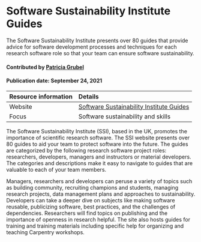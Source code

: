 # Software Sustainability Institute Guides 
<!-- deck text start -->
 
The Software Sustainability Institute presents over 80 guides that provide
advice for software development processes and techniques for each research software role so that your team can ensure software sustainability.

<!-- deck text end --> 

#### Contributed by [Patricia Grubel](https://github.com/pagrubel "Patricia Grubel")
#### Publication date: September 24, 2021

Resource information | Details
:--- | :--- 
Website | [Software Sustainability Institute Guides](https://www.software.ac.uk/resources/guides)
Focus | Software sustainability and skills

The Software Sustainability Institute (SSI), based in the UK,
promotes the importance of scientific research software. The SSI
website presents over 80 guides to aid your team to protect
software into the future. The guides are categorized by the
following research software project roles: researchers,
developers, managers and instructors or material developers. The
categories and descriptions make it easy to navigate to guides
that are valuable to each of your team members. 

Managers, researchers and developers can peruse a variety of topics such as building community, recruiting champions and students, managing research projects, data management plans and approaches to sustainability. Developers can take a deeper dive on subjects like making software reusable, publicizing software, best practices, and the challenges of dependencies. Researchers will find topics on publishing and the importance of openness in research helpful. The site also hosts guides for training and training materials including specific help for organizing and teaching Carpentry workshops. 

<!-- 
Publish: preview
RSS update: 2023-09-24
Categories: Skills
Topics: Personal Productivity and Sustainability 
-->
